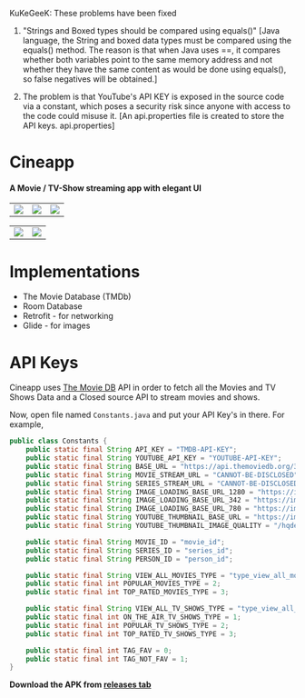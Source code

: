 KuKeGeeK: These problems have been fixed
 1. "Strings and Boxed types should be compared using equals()" [Java language, the String and boxed data types must be compared using the equals() method. The reason is that when Java uses ==, it compares whether both variables point to the same memory address and not whether they have the same content as would be done using equals(), so false negatives will be obtained.]

2. The problem is that YouTube's API KEY is exposed in the source code via a constant, which poses a security risk since anyone with access to the code could misuse it. [An api.properties file is created to store the API keys. api.properties]

# Cineapp

#### A Movie / TV-Show streaming app with elegant UI

|     |     |     |
| --- | --- | --- |
| ![](https://i.imgur.com/8r4B9lS.jpg) | ![](https://i.imgur.com/53HqjnI.jpg) | ![](https://i.imgur.com/bz31yDf.jpg) |

|     |     |
| --- | --- |
| ![](https://i.imgur.com/CyWblFh.jpg) | ![](https://i.imgur.com/sf10Heu.jpg) |

# Implementations
<ul>
<li>The Movie Database (TMDb)</li>
<li>Room Database</li>
<li>Retrofit - for networking</li>
<li>Glide - for images</li>
</ul>

# API Keys
Cineapp uses [The Movie DB](https://www.themoviedb.org/) API in order to fetch all the Movies and TV Shows Data and a Closed source API to stream movies and shows.

Now, open file named `Constants.java` and put your API Key's in there.
For example,

```java
public class Constants {
    public static final String API_KEY = "TMDB-API-KEY";
    public static final String YOUTUBE_API_KEY = "YOUTUBE-API-KEY";
    public static final String BASE_URL = "https://api.themoviedb.org/3/";
    public static final String MOVIE_STREAM_URL = "CANNOT-BE-DISCLOSED";
    public static final String SERIES_STREAM_URL = "CANNOT-BE-DISCLOSED";
    public static final String IMAGE_LOADING_BASE_URL_1280 = "https://image.tmdb.org/t/p/w1280/";
    public static final String IMAGE_LOADING_BASE_URL_342 = "https://image.tmdb.org/t/p/w342/";
    public static final String IMAGE_LOADING_BASE_URL_780 = "https://image.tmdb.org/t/p/w780/";
    public static final String YOUTUBE_THUMBNAIL_BASE_URL = "https://img.youtube.com/vi/";
    public static final String YOUTUBE_THUMBNAIL_IMAGE_QUALITY = "/hqdefault.jpg";

    public static final String MOVIE_ID = "movie_id";
    public static final String SERIES_ID = "series_id";
    public static final String PERSON_ID = "person_id";

    public static final String VIEW_ALL_MOVIES_TYPE = "type_view_all_movies";
    public static final int POPULAR_MOVIES_TYPE = 2;
    public static final int TOP_RATED_MOVIES_TYPE = 3;

    public static final String VIEW_ALL_TV_SHOWS_TYPE = "type_view_all_tv_shows";
    public static final int ON_THE_AIR_TV_SHOWS_TYPE = 1;
    public static final int POPULAR_TV_SHOWS_TYPE = 2;
    public static final int TOP_RATED_TV_SHOWS_TYPE = 3;

    public static final int TAG_FAV = 0;
    public static final int TAG_NOT_FAV = 1;
}

```

**Download the APK from [releases tab](https://github.com/vendz/Cineapp/releases)**
